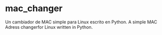 # mac_changer
Un cambiador de MAC simple para Linux escrito en Python.
A simple MAC Adress changerfor Linux written in Python.
